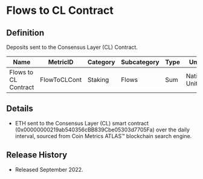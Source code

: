 # Flows to CL Contract

## Definition

Deposits sent to the Consensus Layer (CL) Contract.

| Name                 | MetricID     | Category | Subcategory | Type | Unit         | Interval |
| -------------------- | ------------ | -------- | ----------- | ---- | ------------ | -------- |
| Flows to CL Contract | FlowToCLCont | Staking  | Flows       | Sum  | Native Units | 1 day    |

## Details

* ETH sent to the Consensus Layer (CL) smart contract (0x00000000219ab540356cBB839Cbe05303d7705Fa) over the daily interval, sourced from Coin Metrics ATLAS™ blockchain search engine.

## Release History

* Released September 2022.

